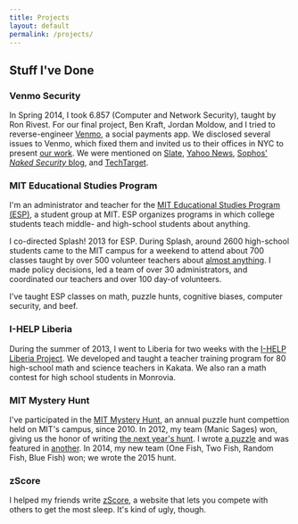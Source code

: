 ```yaml
---
title: Projects
layout: default
permalink: /projects/
---
```


## Stuff I've Done ##

### Venmo Security ###

In Spring 2014, I took 6.857 (Computer and Network Security), taught by Ron Rivest. For our final project, Ben Kraft, Jordan Moldow, and I tried to reverse-engineer [Venmo](https://venmo.com), a social payments app.
We disclosed several issues to Venmo, which fixed them and invited us to their offices in NYC to present [our work](/files/venmo.pdf). We were mentioned on [Slate](http://www.slate.com/articles/technology/safety_net/2015/02/venmo_security_it_s_not_as_strong_as_the_company_wants_you_to_think.html), [Yahoo News](https://www.yahoo.com/tech/s/5-ways-to-yourself-using-mobile-payment-apps-like-venmo-185310508.html), [Sophos' *Naked Security* blog](https://nakedsecurity.sophos.com/2015/03/03/venmo-mobile-payment-service-under-fire-for-security-carelessness/), and [TechTarget](http://searchsecurity.techtarget.com/news/2240242041/Venmo-struggles-put-spotlight-on-mobile-payment-security).

### MIT Educational Studies Program ###

I'm an administrator and teacher for the [MIT Educational Studies Program (ESP)](http://esp.mit.edu), a student group at MIT. ESP organizes programs in which college students teach middle- and high-school students about anything.

I co-directed Splash! 2013 for ESP. During Splash, around 2600 high-school students came to the MIT campus for a weekend to attend about 700 classes taught by over 500 volunteer teachers about [almost anything](https://esp.mit.edu/learn/Splash/2013/catalog). I made policy decisions, led a team of over 30 administrators, and coordinated our teachers and over 100 day-of volunteers.

I've taught ESP classes on math, puzzle hunts, cognitive biases, computer security, and beef.

### I-HELP Liberia ###
During the summer of 2013, I went to Liberia for two weeks with the [I-HELP Liberia Project](http://ihelpliberia.org). We developed and taught a teacher training program for 80 high-school math and science teachers in Kakata. We also ran a math contest for high school students in Monrovia.

### MIT Mystery Hunt ###

I've participated in the [MIT Mystery Hunt](http://web.mit.edu/puzzle/www/), an annual puzzle hunt compettion held on MIT's campus, since 2010. In 2012, my team (Manic Sages) won, giving us the honor of writing [the next year's hunt](http://web.mit.edu/puzzle/www/2013/). I wrote [a puzzle](http://web.mit.edu/puzzle/www/2013/coinheist.com/feynman/funny_story/) and was featured in [another](http://web.mit.edu/puzzle/www/2013/coinheist.com/feynman/cambridge_waldo/). In 2014, my new team (One Fish, Two Fish, Random Fish, Blue Fish) won; we wrote the 2015 hunt.

### zScore ###
I helped my friends write [zScore](http://zscore.mit.edu), a website that lets you compete with others to get the most sleep. It's kind of ugly, though.
